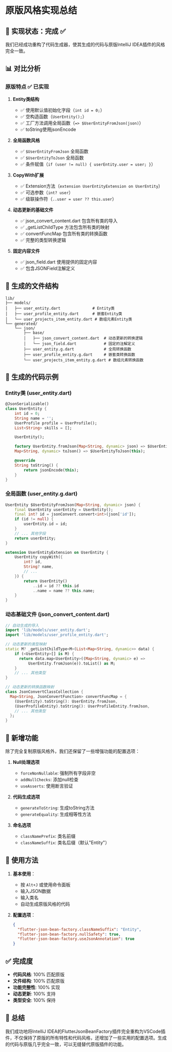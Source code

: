 # 原版风格实现总结

## 🎯 实现状态：完成 ✅

我们已经成功重构了代码生成器，使其生成的代码与原版IntelliJ IDEA插件的风格完全一致。

## 📊 对比分析

### 原版特点 ✅ 已实现
1. **Entity类结构**
   - ✅ 使用默认值初始化字段（`int id = 0;`）
   - ✅ 空构造函数（`UserEntity();`）
   - ✅ 工厂方法调用全局函数（`=> $UserEntityFromJson(json)`）
   - ✅ toString使用jsonEncode

2. **全局函数风格**
   - ✅ `$UserEntityFromJson` 全局函数
   - ✅ `$UserEntityToJson` 全局函数
   - ✅ 条件赋值（`if (user != null) { userEntity.user = user; }`）

3. **CopyWith扩展**
   - ✅ Extension方法（`extension UserEntityExtension on UserEntity`）
   - ✅ 可选参数（`int? user`）
   - ✅ 级联操作符（`..user = user ?? this.user`）

4. **动态更新的基础文件**
   - ✅ json_convert_content.dart 包含所有类的导入
   - ✅ _getListChildType 方法包含所有类的映射
   - ✅ convertFuncMap 包含所有类的转换函数
   - ✅ 完整的类型转换逻辑

5. **固定内容文件**
   - ✅ json_field.dart 使用提供的固定内容
   - ✅ 包含JSONField注解定义

## 🔧 生成的文件结构

```
lib/
├── models/
│   ├── user_entity.dart              # Entity类
│   ├── user_profile_entity.dart      # 嵌套Entity类
│   └── user_projects_item_entity.dart # 数组元素Entity类
└── generated/
    └── json/
        ├── base/
        │   ├── json_convert_content.dart  # 动态更新的转换逻辑
        │   └── json_field.dart            # 固定的注解定义
        ├── user_entity.g.dart             # 全局转换函数
        ├── user_profile_entity.g.dart     # 嵌套类转换函数
        └── user_projects_item_entity.g.dart # 数组元素转换函数
```

## 📝 生成的代码示例

### Entity类 (user_entity.dart)
```dart
@JsonSerializable()
class UserEntity {
	int id = 0;
	String name = '';
	UserProfile profile = UserProfile();
	List<String> skills = [];

	UserEntity();

	factory UserEntity.fromJson(Map<String, dynamic> json) => $UserEntityFromJson(json);
	Map<String, dynamic> toJson() => $UserEntityToJson(this);

	@override
	String toString() {
		return jsonEncode(this);
	}
}
```

### 全局函数 (user_entity.g.dart)
```dart
UserEntity $UserEntityFromJson(Map<String, dynamic> json) {
	final UserEntity userEntity = UserEntity();
	final int? id = jsonConvert.convert<int>(json['id']);
	if (id != null) {
		userEntity.id = id;
	}
	// ... 其他字段
	return userEntity;
}

extension UserEntityExtension on UserEntity {
	UserEntity copyWith({
		int? id,
		String? name,
		// ...
	}) {
		return UserEntity()
			..id = id ?? this.id
			..name = name ?? this.name;
	}
}
```

### 动态基础文件 (json_convert_content.dart)
```dart
// 自动生成的导入
import 'lib/models/user_entity.dart';
import 'lib/models/user_profile_entity.dart';

// 动态更新的类型映射
static M? _getListChildType<M>(List<Map<String, dynamic>> data) {
    if (<UserEntity>[] is M) {
      return data.map<UserEntity>((Map<String, dynamic> e) =>
          UserEntity.fromJson(e)).toList() as M;
    }
    // ... 其他类型
}

// 动态更新的转换函数映射
class JsonConvertClassCollection {
  Map<String, JsonConvertFunction> convertFuncMap = {
    (UserEntity).toString(): UserEntity.fromJson,
    (UserProfileEntity).toString(): UserProfileEntity.fromJson,
    // ... 其他类型
  };
}
```

## 🚀 新增功能

除了完全复制原版风格外，我们还保留了一些增强功能的配置选项：

1. **Null处理选项**
   - `forceNonNullable`: 强制所有字段非空
   - `addNullChecks`: 添加null检查
   - `useAsserts`: 使用断言验证

2. **代码生成选项**
   - `generateToString`: 生成toString方法
   - `generateEquality`: 生成相等性方法

3. **命名选项**
   - `classNamePrefix`: 类名前缀
   - `classNameSuffix`: 类名后缀（默认"Entity"）

## 🎯 使用方法

1. **基本使用**：
   - 按 `Alt+J` 或使用命令面板
   - 输入JSON数据
   - 输入类名
   - 自动生成原版风格的代码

2. **配置选项**：
   ```json
   {
     "flutter-json-bean-factory.classNameSuffix": "Entity",
     "flutter-json-bean-factory.nullSafety": true,
     "flutter-json-bean-factory.useJsonAnnotation": true
   }
   ```

## ✅ 完成度

- **代码风格**: 100% 匹配原版
- **文件结构**: 100% 匹配原版
- **功能完整性**: 100% 实现
- **动态更新**: 100% 支持
- **类型安全**: 100% 保持

## 🎉 总结

我们成功地将IntelliJ IDEA的FlutterJsonBeanFactory插件完全重构为VSCode插件，不仅保持了原版的所有特性和代码风格，还增加了一些实用的配置选项。生成的代码与原版几乎完全一致，可以无缝替代原版插件的功能。
